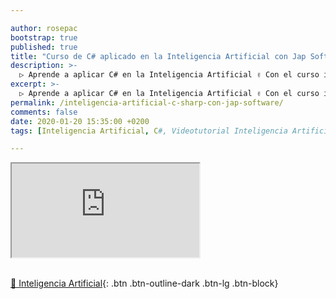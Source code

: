 ```yaml
---

author: rosepac
bootstrap: true
published: true
title: "Curso de C# aplicado en la Inteligencia Artificial con Jap Software"
description: >-
  ▷ Aprende a aplicar C# en la Inteligencia Artificial ✌️ Con el curso impartido por Jap Software
excerpt: >-
  ▷ Aprende a aplicar C# en la Inteligencia Artificial ✌️ Con el curso impartido por Jap Software
permalink: /inteligencia-artificial-c-sharp-con-jap-software/
comments: false
date: 2020-01-20 15:35:00 +0200
tags: [Inteligencia Artificial, C#, Videotutorial Inteligencia Artificial, Videotutorial C#, Jap Software]

---
```


<div class="embed-responsive embed-responsive-16by9">
  <iframe class="embed-responsive-item" src="https://www.youtube-nocookie.com/embed/videoseries?list=PLLJJqiFt6VPruMw8E-O37V9bL7STOvC9D" allowfullscreen></iframe>
</div><br/>

[🤖 Inteligencia Artificial](/cursos-tecnologia/#inteligencia-artificial){: .btn .btn-outline-dark .btn-lg .btn-block}
